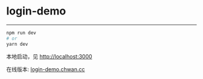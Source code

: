 # login-demo
-- -


```bash
npm run dev
# or
yarn dev
```
本地启动，见 [http://localhost:3000](http://localhost:3000)

在线版本: [login-demo.chwan.cc](https://login-demo.chwan.cc)
